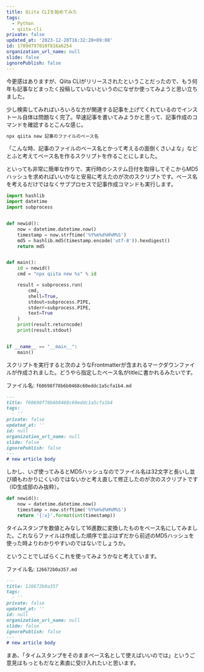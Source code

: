```yaml
---
title: Qiita CLIを始めてみた
tags:
  - Python
  - qiita-cli
private: false
updated_at: '2023-12-20T16:32:20+09:00'
id: 1709d797010f816a6254
organization_url_name: null
slide: false
ignorePublish: false
---
```


今更感はありますが、Qiita CLIがリリースされたということだったので、もう何年も記事などまったく投稿していないというのになぜか使ってみようと思い立ちました。

少し検索してみればいろいろな方が関連する記事を上げてくれているのでインストール自体は問題なく完了。早速記事を書いてみようかと思って、記事作成のコマンドを確認するとこんな感じ。

```bash
npx qiita new 記事のファイルのベース名
```

「こんな時、記事のファイルのベース名とかって考えるの面倒くさいよな」などとふと考えてベース名を作るスクリプトを作ることにしました。

といっても非常に簡単な作りで、実行時のシステム日付を取得してそこからMD5ハッシュを求めればいいかなと安易に考えたのが次のスクリプトです。ベース名を考えるだけではなくサブプロセスで記事作成コマンドも実行します。

```python
import hashlib
import datetime
import subprocess


def newid():
    now = datetime.datetime.now()
    timestamp = now.strftime('%Y%m%d%H%M%S')
    md5 = hashlib.md5(timestamp.encode('utf-8')).hexdigest()
    return md5


def main():
    id = newid()
    cmd = "npx qiita new %s" % id

    result = subprocess.run(
        cmd,
        shell=True,
        stdout=subprocess.PIPE,
        stderr=subprocess.PIPE,
        text=True
    )
    print(result.returncode)
    print(result.stdout)


if __name__ == "__main__":
    main()
```

スクリプトを実行すると次のようなFrontmatterが含まれるマークダウンファイルが作成されました。どうやら指定したベース名がtitleに書かれるみたいです。

ファイル名: `f60698f78b6b0468c60eddc1a5cfa1b4.md`

```markdown
---
title: f60698f78b6b0468c60eddc1a5cfa1b4
tags:
  - ''
private: false
updated_at: ''
id: null
organization_url_name: null
slide: false
ignorePublish: false
---
# new article body
```

しかし、いざ使ってみるとMD5ハッシュなのでファイル名は32文字と長いし並び順もわかりにくいのではないかと考え直して修正したのが次のスクリプトです（ID生成部のみ抜粋）。

```python
def newid():
    now = datetime.datetime.now()
    timestamp = now.strftime('%Y%m%d%H%M%S')
    return '{:x}'.format(int(timestamp))
```

タイムスタンプを数値とみなして16進数に変換したものをベース名にしてみました。これならファイルは作成した順序で並ぶはずだから前述のMD5ハッシュを使った時よりわかりやすいのではないでしょうか。

ということでしばらくこれを使ってみようかなと考えています。

ファイル名: `126672b0a357.md`

```markdown
---
title: 126672b0a357
tags:
  - ''
private: false
updated_at: ''
id: null
organization_url_name: null
slide: false
ignorePublish: false
---
# new article body
```

まあ、「タイムスタンプをそのままベース名として使えばいいのでは」というご意見はもっともだなと素直に受け入れたいと思います。
